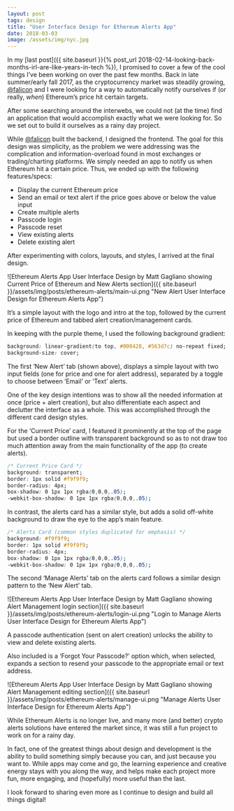 ```yaml
---
layout: post
tags: design
title: "User Interface Design for Ethereum Alerts App"
date: 2018-03-03
image: /assets/img/nyc.jpg
---
```


In my [last post]({{ site.baseurl }}{% post_url 2018-02-14-looking-back-months-irl-are-like-years-in-tech %}), I promised to cover a few of the cool things I’ve been working on over the past few months. Back in late summer/early fall 2017, as the cryptocurrency market was steadily growing, [@falicon](https://twitter.com/falicon) and I were looking for a way to automatically notify ourselves if (or really, *when*) Ethereum’s price hit certain targets.

After some searching around the interwebs, we could not (at the time) find an application that would accomplish exactly what we were looking for. So we set out to build it ourselves as a rainy day project.

While [@falicon](https://twitter.com/falicon) built the backend, I designed the frontend. The goal for this design was simplicity, as the problem we were addressing was the complication and information-overload found in most exchanges or trading/charting platforms. We simply needed an app to notify us when Ethereum hit a certain price. Thus, we ended up with the following features/specs:

- Display the current Ethereum price
- Send an email or text alert if the price goes above or below the value input
- Create multiple alerts
- Passcode login
- Passcode reset
- View existing alerts
- Delete existing alert

After experimenting with colors, layouts, and styles, I arrived at the final design.

![Ethereum Alerts App User Interface Design by Matt Gagliano showing Current Price of Ethereum and New Alerts section]({{ site.baseurl }}/assets/img/posts/ethereum-alerts/main-ui.png "New Alert User Interface Design for Ethereum Alerts App")

It’s a simple layout with the logo and intro at the top, followed by the current price of Ethereum and tabbed alert creation/management cards.

In keeping with the purple theme, I used the following background gradient:

```css
background: linear-gradient(to top, #000428, #563d7c) no-repeat fixed;
background-size: cover;
```

The first ‘New Alert’ tab (shown above), displays a simple layout with two input fields (one for price and one for alert address), separated by a toggle to choose between ‘Email’ or ‘Text’ alerts.

One of the key design intentions was to show all the needed information at once (price + alert creation), but also differentiate each aspect and declutter the interface as a whole. This was accomplished through the different card design styles.

For the ‘Current Price’ card, I featured it prominently at the top of the page but used a border outline with transparent background so as to not draw too much attention away from the main functionality of the app (to create alerts).

```css
/* Current Price Card */
background: transparent;
border: 1px solid #f9f9f9;
border-radius: 4px;
box-shadow: 0 1px 1px rgba(0,0,0,.05);
-webkit-box-shadow: 0 1px 1px rgba(0,0,0,.05);
```

In contrast, the alerts card has a similar style, but adds a solid off-white background to draw the eye to the app’s main feature.

```css
/* Alerts Card (common styles duplicated for emphasis) */
background: #f9f9f9;
border: 1px solid #f9f9f9;
border-radius: 4px;
box-shadow: 0 1px 1px rgba(0,0,0,.05);
-webkit-box-shadow: 0 1px 1px rgba(0,0,0,.05);
```

The second ‘Manage Alerts’ tab on the alerts card follows a similar design pattern to the ‘New Alert’ tab.

![Ethereum Alerts App User Interface Design by Matt Gagliano showing Alert Management login section]({{ site.baseurl }}/assets/img/posts/ethereum-alerts/login-ui.png "Login to Manage Alerts User Interface Design for Ethereum Alerts App")

A passcode authentication (sent on alert creation) unlocks the ability to view and delete existing alerts.

Also included is a ‘Forgot Your Passcode?’ option which, when selected, expands a section to resend your passcode to the appropriate email or text address.

![Ethereum Alerts App User Interface Design by Matt Gagliano showing Alert Management editing section]({{ site.baseurl }}/assets/img/posts/ethereum-alerts/manage-ui.png "Manage Alerts User Interface Design for Ethereum Alerts App")

While Ethereum Alerts is no longer live, and many more (and better) crypto alerts solutions have entered the market since, it was still a fun project to work on for a rainy day.

In fact, one of the greatest things about design and development is the ability to build something simply because you can, and just because you want to. While apps may come and go, the learning experience and creative energy stays with you along the way, and helps make each project more fun, more engaging, and (hopefully) more useful than the last.

I look forward to sharing even more as I continue to design and build all things digital!